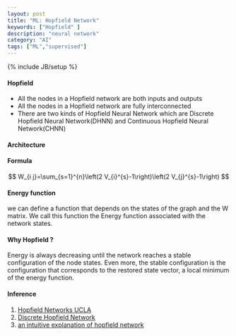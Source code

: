 ```yaml
---
layout: post
title: "ML: Hopfield Network"
keywords: ["Hopfield" ]
description: "neural network"
category: "AI"
tags: ["ML","supervised"]
---
```

{% include JB/setup %}

#### Hopfield
+ All the nodes in a Hopfield network are both inputs and outputs
+ All the nodes in a Hopfield network are fully interconnected
+ There are two kinds of Hopfield Neural Network which are Discrete Hopfield Neural Network(DHNN) and Continuous Hopfield Neural Network(CHNN)


#### Architecture

#### Formula

$$
W_{i j}=\sum_{s=1}^{n}\left(2 V_{i}^{s}-1\right)\left(2 V_{j}^{s}-1\right)
$$

#### Energy function
we can define a function that depends on the states of the graph and the W matrix. We call this function the
Energy function associated with the network states.

#### Why Hopfield ?
Energy is always decreasing until the network reaches a stable configuration of the node states. Even more, the
stable configuration is the configuration that corresponds to the restored state vector, a local minimum of the 
energy function.


#### Inference

1. [Hopfield Networks UCLA](http://web.cs.ucla.edu/~rosen/161/notes/hopfield.html)
2. [Discrete Hopfield Network](http://neupy.com/2015/09/20/discrete_hopfield_network.html)
3. [an intuitive explanation of hopfield network](https://www.quora.com/What-is-an-intuitive-explanation-of-what-a-Hopfield-network-is)

